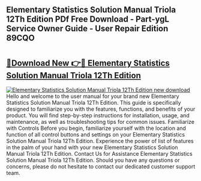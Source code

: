 ## Elementary Statistics Solution Manual Triola 12Th Edition PDf Free Download - Part-ygL Service Owner Guide - User Repair Edition 89CQO

# <h2><a href="http://bc47198.oget.top/?id=Elementary+Statistics+Solution+Manual+Triola+12Th+Edition">🔗Download New 👉🔴 Elementary Statistics Solution Manual Triola 12Th Edition</a></h2>

[![Elementary Statistics Solution Manual Triola 12Th Edition new download](https://i.imgur.com/5g1atiW.png)](http://bc47198.oget.top/?id=Elementary+Statistics+Solution+Manual+Triola+12Th+Edition)
Hello and welcome to the user manual for your brand new Elementary Statistics Solution Manual Triola 12Th Edition. This guide is specifically designed to familiarize you with the features, functions, and benefits of your product. You will find step-by-step instructions for installation, usage, and maintenance, as well as troubleshooting tips for common issues. Familiarize with Controls Before you begin, familiarize yourself with the location and function of all control buttons and settings on your Elementary Statistics Solution Manual Triola 12Th Edition. Experience the power of list of features in the palm of your hand with your new Elementary Statistics Solution Manual Triola 12Th Edition. Contact Us for Assistance Elementary Statistics Solution Manual Triola 12Th Edition. Should you have any questions or concerns, please do not hesitate to contact our dedicated customer support team.
